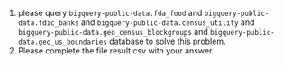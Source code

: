 1. please query `bigquery-public-data.fda_food` and `bigquery-public-data.fdic_banks` and `bigquery-public-data.census_utility` and `bigquery-public-data.geo_census_blockgroups` and `bigquery-public-data.geo_us_boundaries` database to solve this problem.
2. Please complete the file result.csv with your answer.